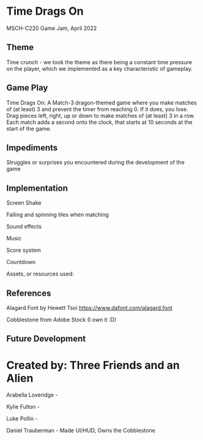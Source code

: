 # Time Drags On
MSCH-C220 Game Jam, April 2022

## Theme
Time crunch - we took the theme as there being a constant time pressure on the player, which we implemented as a key characteristic of gameplay.

## Game Play
Time Drags On: A Match-3 dragon-themed game where you make matches of (at least) 3 and prevent the timer from reaching 0. If it does, you lose.
Drag pieces left, right, up or down to make matches of (at least) 3 in a row. Each match adds a second onto the clock, that starts at 10 seconds at the start of the game. 

## Impediments
Struggles or surprises you encountered during the development of the game

## Implementation
Screen Shake

Falling and spinning tiles when matching 

Sound effects

Music 

Score system

Countdown

Assets, or resources used:

## References

Alagard Font by Hewett Tsoi https://www.dafont.com/alagard.font

Cobblestone from Adobe Stock (I own it :D)
## Future Development

# Created by: Three Friends and an Alien
Arabella Loveridge -

Kylie Fulton - 

Luke Pollin - 

Daniel Trauberman - Made UI/HUD, Owns the Cobblestone
